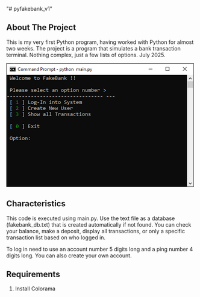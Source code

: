 "# pyfakebank_v1"
<!-- ABOUT THE PROJECT -->
## About The Project
This is my very first Python program, having worked with Python for almost two weeks. 
The project is a program that simulates a bank transaction terminal.
Nothing complex, just a few lists of options.
July 2025.

![pyfakebank image](https://github.com/JoeEnrique/pyfakebank/blob/main/images/pyfakebank.png)

<!-- Characteristics -->
## Characteristics
This code is executed using main.py. Use the text file as a database (fakebank_db.txt) that is created automatically if not found. You can check your balance, make a deposit, display all transactions, or only a specific transaction list based on who logged in.

To log in need to use an account number 5 digits long and a ping number 4 digits long. You can also create your own account.

<!-- Requirements -->
## Requirements
  1. Install Colorama 
